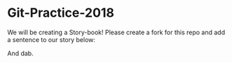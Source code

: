 # Git-Practice-2018
We will be creating a Story-book! Please create a fork for this repo and add a sentence to our story below:












And dab.
